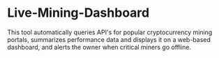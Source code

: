 # Live-Mining-Dashboard
This tool automatically queries API's for popular cryptocurrency mining portals, summarizes performance data and displays it on a web-based dashboard, and alerts the owner when critical miners go offline.
